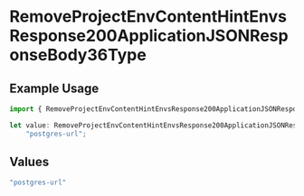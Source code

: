 # RemoveProjectEnvContentHintEnvsResponse200ApplicationJSONResponseBody36Type

## Example Usage

```typescript
import { RemoveProjectEnvContentHintEnvsResponse200ApplicationJSONResponseBody36Type } from "@vercel/sdk/models/operations";

let value: RemoveProjectEnvContentHintEnvsResponse200ApplicationJSONResponseBody36Type =
    "postgres-url";
```

## Values

```typescript
"postgres-url"
```